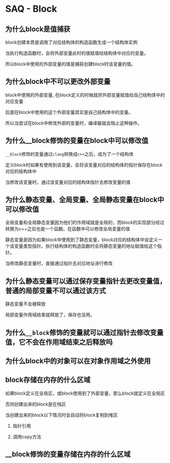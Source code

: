# SAQ - Block

## 为什么block是值捕获

block创建本质是调用了对应结构体的构造函数生成一个结构体实例

当执行构造函数时，会将外部变量此时的值赋值给结构体中对应的变量。

所以block中使用的外部变量的值是捕获创建block时该变量的值。

## 为什么block中不可以更改外部变量

block中使用的外部变量, 在block定义的时候就将外部变量赋值给自己结构体中的对应变量

后面在block中使用的这个外部变量其实是自己结构体中的变量。

所以当尝试在block中修改外部的变量时，编译器就会阻止这种操作。

## 为什么__block修饰的变量在block中可以修改值

`__block`修饰的变量通过`clang`转换成`c++`之后，成为了一个结构体

定义block时如果有使用到该变量，会将该变量对应的结构体的指针保存在block对应的结构体中

当修改该变量时，通过该变量对应的结构体指针去修改变量的值

## 为什么静态变量、全局变量、全局静态变量在block中可以修改值

全局变量和全局静态变量因为他们的作用域就是全局的，而block的实现部分经过转换为c++之后也是一个函数。在函数中可以修改全局变量的值

静态变量是因为如果block中使用到了静态变量，block对应的结构体中会定义一个该变量类型指针。执行结构体的构造函数时会将静态变量的地址赋值给这个指针。

当修改静态变量时，直接通过指针去对应地址进行修改

## 为什么静态变量可以通过保存变量指针去更改变量值，普通的局部变量不可以通过该方式

静态变量不会被释放

局部变量作用域结束就释放了，保存也没用。

## 为什么`__block`修饰的变量就可以通过指针去修改变量值，它不会在作用域结束之后释放吗

## 为什么block中的对象可以在对象作用域之外使用

## block存储在内存的什么区域

如果block定义在全局区，或block使用到了外部变量，那么block就定义在全局区

否则创建出来的block是在栈区

当创建出来的block以下情况时会自动将block复制到堆区

1. 指针引用

2. 调用copy方法

## __block修饰的变量存储在内存的什么区域

